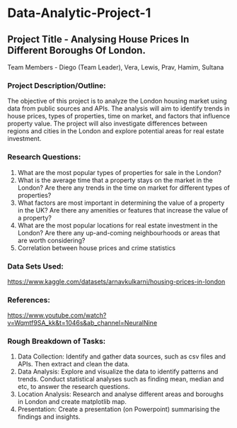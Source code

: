 # Data-Analytic-Project-1

## Project Title - Analysing House Prices In Different Boroughs Of London. 
Team Members -  Diego (Team Leader), Vera, Lewis, Prav, Hamim, Sultana

### Project Description/Outline:
The objective of this project is to analyze the London housing market using data from public sources and APIs.
The analysis will aim to identify trends in house prices, types of properties, time on market, and factors that influence property value.
The project will also investigate differences between regions and cities in the London and explore potential areas for real estate investment.

### Research Questions:
1.   What are the most popular types of properties for sale in the London? 
2.   What is the average time that a property stays on the market in the London? Are there any trends in the time on market for different types of properties?
3.   What factors are most important in determining the value of a property in the UK? Are there any amenities or features that increase the value of a property?
4.   What are the most popular locations for real estate investment in the London? Are there any up-and-coming neighbourhoods or areas that are worth considering?
5.   Correlation between house prices and crime statistics

### Data Sets Used:
https://www.kaggle.com/datasets/arnavkulkarni/housing-prices-in-london

### References:
https://www.youtube.com/watch?v=Wqmtf9SA_kk&t=1046s&ab_channel=NeuralNine

### Rough Breakdown of Tasks:
1. Data Collection: Identify and gather data sources, such as csv files and APIs. Then extract and clean the data.
2. Data Analysis: Explore and visualize the data to identify patterns and trends. Conduct statistical analyses such as finding mean, median and etc, to answer the research questions.
3. Location Analysis: Research and analyse different areas and boroughs in London and create matplotlib map.
4. Presentation: Create a presentation (on Powerpoint) summarising the findings and insights.
